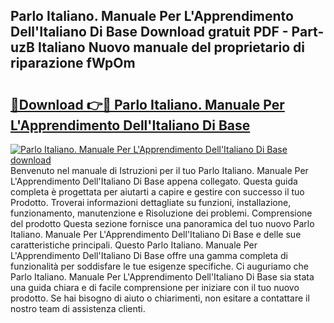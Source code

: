 ## Parlo Italiano. Manuale Per L'Apprendimento Dell'Italiano Di Base Download gratuit PDF - Part-uzB Italiano Nuovo manuale del proprietario di riparazione fWpOm

# <h2><a href="http://df98qv.blite.top/?on=Parlo+Italiano.+Manuale+Per+L%27Apprendimento+Dell%27Italiano+Di+Base">🔗Download 👉🔴 Parlo Italiano. Manuale Per L'Apprendimento Dell'Italiano Di Base</a></h2>

[![Parlo Italiano. Manuale Per L'Apprendimento Dell'Italiano Di Base download](https://i.imgur.com/lujVjoI.png)](http://df98qv.blite.top/?on=Parlo+Italiano.+Manuale+Per+L%27Apprendimento+Dell%27Italiano+Di+Base)
Benvenuto nel manuale di Istruzioni per il tuo Parlo Italiano. Manuale Per L'Apprendimento Dell'Italiano Di Base appena collegato. Questa guida completa è progettata per aiutarti a capire e gestire con successo il tuo Prodotto. Troverai informazioni dettagliate su funzioni, installazione, funzionamento, manutenzione e Risoluzione dei problemi. Comprensione del prodotto Questa sezione fornisce una panoramica del tuo nuovo Parlo Italiano. Manuale Per L'Apprendimento Dell'Italiano Di Base e delle sue caratteristiche principali. Questo Parlo Italiano. Manuale Per L'Apprendimento Dell'Italiano Di Base offre una gamma completa di funzionalità per soddisfare le tue esigenze specifiche. Ci auguriamo che Parlo Italiano. Manuale Per L'Apprendimento Dell'Italiano Di Base sia stata una guida chiara e di facile comprensione per iniziare con il tuo nuovo prodotto. Se hai bisogno di aiuto o chiarimenti, non esitare a contattare il nostro team di assistenza clienti.
